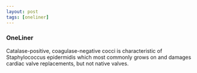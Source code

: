 ```yaml
---
layout: post
tags: [oneliner]
---
```



### OneLiner

Catalase-positive, coagulase-negative cocci is characteristic of Staphylococcus epidermidis which most commonly grows on and damages cardiac valve replacements, but not native valves.
